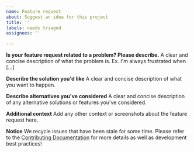 ```yaml
---
name: Feature request
about: Suggest an idea for this project
title: ''
labels: needs triaged
assignees: ''

---
```


**Is your feature request related to a problem? Please describe.**
A clear and concise description of what the problem is. Ex. I'm always frustrated when [...]

**Describe the solution you'd like**
A clear and concise description of what you want to happen.

**Describe alternatives you've considered**
A clear and concise description of any alternative solutions or features you've considered.

**Additional context**
Add any other context or screenshots about the feature request here.

**Notice**
We recycle issues that have been stale for some time. Please refer to the [Contributing Documentation](https://docs.projectreclass.org/toynet/contributing-code-to-toynet/contributing-code-to-toynet) for more details as well as development best practices!
